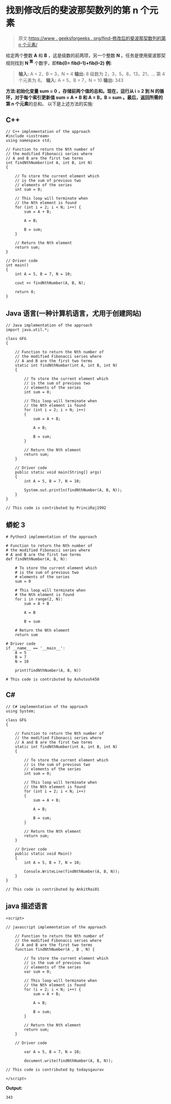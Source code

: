 # 找到修改后的斐波那契数列的第 n 个元素

> 原文:[https://www . geeksforgeeks . org/find-修改后的斐波那契数列的第 n 个元素/](https://www.geeksforgeeks.org/find-the-nth-element-of-the-modified-fibonacci-series/)

给定两个整数 **A** 和 **B** ，这是级数的前两项，另一个整数 **N** 。任务是使用斐波那契规则找到 **N <sup>第</sup>** 个数字，即**fib(I)= fib(I–1)+fib(I–2)**
**例:**

> **输入:** A = 2，B = 3，N = 4
> **输出:** 8
> 级数为 2，3，5，8，13，21，…
> 第 4 个元素为 8。
> **输入:** A = 5，B = 7，N = 10
> **输出:** 343

**方法:**初始化变量 **sum = 0** ，存储前两个值的总和。现在，运行从 **i = 2 到 N** 的循环，对于每个索引更新值 **sum = A + B** 和 **A = B，B = sum** 。最后，返回所需的**第 n 个元素**的总和。
以下是上述方法的实施:

## C++

```
// C++ implementation of the approach
#include <iostream>
using namespace std;

// Function to return the Nth number of
// the modified Fibonacci series where
// A and B are the first two terms
int findNthNumber(int A, int B, int N)
{

    // To store the current element which
    // is the sum of previous two
    // elements of the series
    int sum = 0;

    // This loop will terminate when
    // the Nth element is found
    for (int i = 2; i < N; i++) {
        sum = A + B;

        A = B;

        B = sum;
    }

    // Return the Nth element
    return sum;
}

// Driver code
int main()
{
    int A = 5, B = 7, N = 10;

    cout << findNthNumber(A, B, N);

    return 0;
}
```

## Java 语言(一种计算机语言，尤用于创建网站)

```
// Java implementation of the approach
import java.util.*;

class GFG
{

    // Function to return the Nth number of
    // the modified Fibonacci series where
    // A and B are the first two terms
    static int findNthNumber(int A, int B, int N)
    {

        // To store the current element which
        // is the sum of previous two
        // elements of the series
        int sum = 0;

        // This loop will terminate when
        // the Nth element is found
        for (int i = 2; i < N; i++)
        {
            sum = A + B;

            A = B;

            B = sum;
        }

        // Return the Nth element
        return sum;
    }

    // Driver code
    public static void main(String[] args)
    {
        int A = 5, B = 7, N = 10;

        System.out.println(findNthNumber(A, B, N));
    }
}

// This code is contributed by PrinciRaj1992
```

## 蟒蛇 3

```
# Python3 implementation of the approach

# Function to return the Nth number of
# the modified Fibonacci series where
# A and B are the first two terms
def findNthNumber(A, B, N):

    # To store the current element which
    # is the sum of previous two
    # elements of the series
    sum = 0

    # This loop will terminate when
    # the Nth element is found
    for i in range(2, N):
        sum = A + B

        A = B

        B = sum

    # Return the Nth element
    return sum

# Driver code
if __name__ == '__main__':
    A = 5
    B = 7
    N = 10

    print(findNthNumber(A, B, N))

# This code is contributed by Ashutosh450
```

## C#

```
// C# implementation of the approach
using System;

class GFG
{

    // Function to return the Nth number of
    // the modified Fibonacci series where
    // A and B are the first two terms
    static int findNthNumber(int A, int B, int N)
    {

        // To store the current element which
        // is the sum of previous two
        // elements of the series
        int sum = 0;

        // This loop will terminate when
        // the Nth element is found
        for (int i = 2; i < N; i++)
        {
            sum = A + B;

            A = B;

            B = sum;
        }

        // Return the Nth element
        return sum;
    }

    // Driver code
    public static void Main()
    {
        int A = 5, B = 7, N = 10;

        Console.WriteLine(findNthNumber(A, B, N));
    }
}

// This code is contributed by AnkitRai01
```

## java 描述语言

```
<script>

// javascript implementation of the approach

    // Function to return the Nth number of
    // the modified Fibonacci series where
    // A and B are the first two terms
    function findNthNumber(A , B , N) {

        // To store the current element which
        // is the sum of previous two
        // elements of the series
        var sum = 0;

        // This loop will terminate when
        // the Nth element is found
        for (i = 2; i < N; i++) {
            sum = A + B;

            A = B;

            B = sum;
        }

        // Return the Nth element
        return sum;
    }

    // Driver code

        var A = 5, B = 7, N = 10;

        document.write(findNthNumber(A, B, N));

// This code is contributed by todaysgaurav

</script>
```

**Output:** 

```
343
```